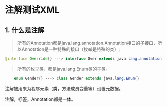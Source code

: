 # 注解测试XML
## 1. 什么是注解

>所有的Annotation都是java.lang.annotation.Annotation接口的子接口，所以Annotation是一种特殊的接口（枚举是特殊的类）;

```java
@interface Override{} ---> interface Over extends java.lang.annotation.Annotation{}
```
    
>所有的枚举类，都是java.lang.Enum类的子类。

```java
    enum Gender{} ---> class Gender extends java.lang.Enum{}
```
注解被用来为程序元素（类，方法成员变量等）设置元数据。

注解，标签，Annotation都是一体。





